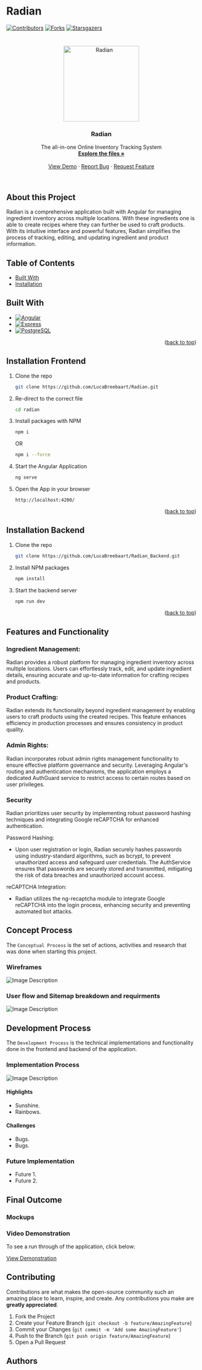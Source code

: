 # Radian
<a name="readme-top"></a>
[![Contributors][contributors-shield]][contributors-url] 
[![Forks][forks]][forks-url]
[![Starsgazers][Stars]][Stars-url]
# 
<div align="center">
  <a href="https://github.com/LucaBreebaart/Radian_Backend">
    <img src="radian\src\assets\favicon.ico" alt="Radian" width="200" height="auto">
  </a>

  <h3 align="center">Radian</h3>

  <p align="center">
    The all-in-one Online Inventory Tracking System
    <br />
    <a href="https://github.com/LucaBreebaart/Radian/tree/main/radian"><strong>Explore the files »</strong></a>
    <br />
    <br />
    <a href="add The demo Video Link here">View Demo</a>
    ·
    <a href="bug report link">Report Bug</a>
    ·
    <a href="Maybe">Request Feature</a>
  </p>
  <br />
</div>

## About this Project

Radian is a comprehensive application built with Angular for managing ingredient inventory across multiple locations. With these ingredients one is able to create recipes where they can further be used to craft products. With its intuitive interface and powerful features, Radian simplifies the process of tracking, editing, and updating ingredient and product information.

## Table of Contents

- [Built With](#built-with)
- [Installation](#installation-backend)

## Built With
* [![Angular][angular]][angular-url]
* [![Express][Express.js]][Express-url]
* [![PostgreSQL][postgresql]][postgresql-url]

<p align="right">(<a href="#readme-top">back to top</a>)</p>

## Installation Frontend

1. Clone the repo
   ```sh
   git clone https://github.com/LucaBreebaart/Radian.git
   ```
2. Re-direct to the correct file
   ```sh
   cd radian
   ```
3. Install packages with NPM
   ```sh
   npm i
   ```
   OR
   ```sh
   npm i --force
   ```
4. Start the Angular Application 
   ```sh
   ng serve
   ```
5. Open the App in your browser
   ```url
   http://localhost:4200/
   ```

<p align="right">(<a href="#readme-top">back to top</a>)</p>


## Installation Backend

1. Clone the repo
   ```sh
   git clone https://github.com/LucaBreebaart/Radian_Backend.git
   ```
2. Install NPM packages
   ```sh
   npm install
   ```
3. Start the backend server 
   ```sh
   npm run dev
   ```

<p align="right">(<a href="#readme-top">back to top</a>)</p>

## Features and Functionality

### Ingredient Management:

Radian provides a robust platform for managing ingredient inventory across multiple locations. Users can effortlessly track, edit, and update ingredient details, ensuring accurate and up-to-date information for crafting recipes and products.

### Product Crafting: 

Radian extends its functionality beyond ingredient management by enabling users to craft products using the created recipes. This feature enhances efficiency in production processes and ensures consistency in product quality.


### Admin Rights:

Radian incorporates robust admin rights management functionality to ensure effective platform governance and security. Leveraging Angular's routing and authentication mechanisms, the application employs a dedicated AuthGuard service to restrict access to certain routes based on user privileges.

### Security

Radian prioritizes user security by implementing robust password hashing techniques and integrating Google reCAPTCHA for enhanced authentication.

Password Hashing:

- Upon user registration or login, Radian securely hashes passwords using industry-standard algorithms, such as bcrypt, to prevent unauthorized access and safeguard user credentials.
The AuthService ensures that passwords are securely stored and transmitted, mitigating the risk of data breaches and unauthorized account access.

reCAPTCHA Integration:

- Radian utilizes the ng-recaptcha module to integrate Google reCAPTCHA into the login process, enhancing security and preventing automated bot attacks.

## Concept Process

The `Conceptual Process` is the set of actions, activities and research that was done when starting this project.

### Wireframes
![Image Description](radian/assets/Wireframes.png)

### User flow and Sitemap breakdown and requirments
![Image Description](radian/assets/user%20flow%20and%20sitemap.png)

## Development Process

The `Development Process` is the technical implementations and functionality done in the frontend and backend of the application.

### Implementation Process
<!-- stipulate all of the functionality you included in the project -->
![Image Description](radian/assets/ERD.png)

#### Highlights
<!-- stipulated the highlight you experienced with the project -->
* Sunshine.
* Rainbows.

#### Challenges
<!-- stipulated the challenges you faced with the project and why you think you faced it or how you think you'll solve it (if not solved) -->
* Bugs.
* Bugs.

### Future Implementation
<!-- stipulate functionality and improvements that can be implemented in the future. -->

* Future 1.
* Future 2.

## Final Outcome

### Mockups

### Video Demonstration

To see a run through of the application, click below:

[View Demonstration](path/to/video/demonstration)

<!-- ROADMAP -->

## Contributing

Contributions are what makes the open-source community such an amazing place to learn, inspire, and create. Any contributions you make are **greatly appreciated**.

1. Fork the Project
2. Create your Feature Branch (`git checkout -b feature/AmazingFeature`)
3. Commit your Changes (`git commit -m 'Add some AmazingFeature'`)
4. Push to the Branch (`git push origin feature/AmazingFeature`)
5. Open a Pull Request

<!-- AUTHORS -->
## Authors

[contributors-shield]: https://badgen.net/github/contributors/LucaBreebaart/Radian
[contributors-url]: https://github.com/LucaBreebaart/Radian/graphs/contributors
[forks]:https://badgen.net/github/forks/LucaBreebaart/Radian
[forks-url]: https://github.com/LucaBreebaart/Radian/forks
[Stars]: https://badgen.net/github/stars/LucaBreebaart/Radian
[Stars-url]: https://github.com/LucaBreebaart/Radian/stargazers
[angular]: https://img.shields.io/badge/Angular-DD0031?style=for-the-badge&logo=angular&logoColor=white
[angular-url]: https://angular.io/
[Express.js]: https://img.shields.io/badge/Express%20js-000000?style=for-the-badge&logo=express&logoColor=white
[Express-url]: https://expressjs.com/
[postgresql]: https://img.shields.io/badge/PostgreSQL-316192?style=for-the-badge&logo=postgresql&logoColor=white
[postgresql-url]: https://www.postgresql.org/
